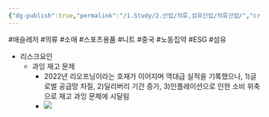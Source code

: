 ```yaml
---
{"dg-publish":true,"permalink":"/1.Study/2.산업/의류,섬유산업/의류산업/","created":"2024-11-20T21:02:29.100+09:00","updated":"2025-06-26T15:44:48.784+09:00"}
---
```


#애슬레저 #의류 #소매  #스포츠용품 #니트 #중국 
#노동집약 #ESG #섬유 



- 리스크요인
	- 과잉 재고 문제
		- 2022년 리오프닝이라는 호재가 이어지며 역대급 실적을 기록했으나, 1)글로벌 공급망 차질, 2)딜리버리 기간 증가, 3)인플레이션으로 인한 소비 위축으로 재고 과잉 문제에 시달림
		- ![](https://i.imgur.com/4AXi7GM.png)

